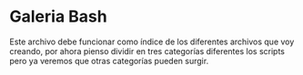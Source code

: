 # Galeria Bash

Este archivo debe funcionar como índice de los diferentes archivos que voy creando, por ahora pienso dividir en tres categorías diferentes los scripts pero ya veremos que otras categorías pueden surgir.
